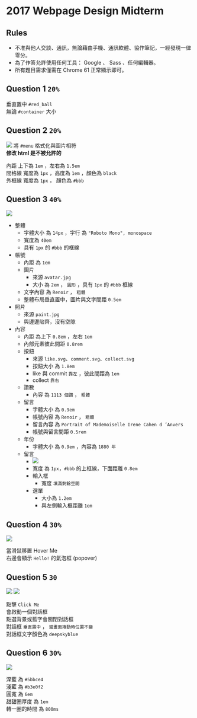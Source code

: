 # 2017 Webpage Design Midterm

## Rules

+ 不准與他人交談、通訊，無論藉由手機、通訊軟體、協作筆記，一經發現一律零分。
+ 為了作答允許使用任何工具： Google 、 Sass 、任何編輯器。
+ 所有題目需求僅需在 Chrome 61 正常顯示即可。

## Question 1 `20%`

垂直置中 `#red_ball`  
無論 `#container` 大小

## Question 2 `20%`

![](./assets/nav.jpg)
將 `#menu` 格式化與圖片相符  
**修改 html 是不被允許的**

內距 上下為 `1em` ，左右為 `1.5em`  
間格線 寬度為 `1px` ，高度為 `1em` ，顏色為 `black`  
外框線 寬度為 `1px` ， 顏色為 `#bbb`

## Question 3 `40%`

![](./assets/instagram1.jpg)

+ 整體
  + 字體大小 為 `14px` ，字行 為 `"Roboto Mono", monospace`
  + 寬度為 `40em`
  + 具有 `1px` 的 `#bbb` 的框線
+ 帳號
  + 內距 為 `1em`
  + 圖片
    + 來源 `avatar.jpg`
    + 大小 為 `2em` ， `圓形` ，具有 `1px` 的 `#bbb` 框線
  + 文字內容 為 `Renoir` ， `粗體`
  + 整體布局垂直置中，圖片與文字間距 `0.5em`
+ 照片
  + 來源 `paint.jpg`
  + 與邊邊貼齊，沒有空隙
+ 內容
  + 內距 為上下 `0.8em` ，左右 `1em`
  + 內部元素彼此間距 `0.8rem`
  + 按鈕
    + 來源 `like.svg`、`comment.svg`、`collect.svg`
    + 按鈕大小 為 `1.8em`
    + like 與 commit `靠左` ，彼此間距為 `1em`
    + collect `靠右`
  + 讚數
    + 內容 為 `1113 個讚` ， `粗體`
  + 留言
    + 字體大小 為 `0.9em`
    + 帳號內容 為 `Renoir` ， `粗體`
    + 留言內容 為 `Portrait of Mademoiselle Irene Cahen d ’Anvers`
    + 帳號與留言間距 `0.5rem`
  + 年份
    + 字體大小 為 `0.9em` ，內容為 `1880 年`
  + 留言
    + ![](./assets/instagram2.jpg)
    + 寬度 為 `1px`，`#bbb` 的上框線，下面距離 `0.8em`
    + 輸入框
      + 寬度 `填滿剩餘空間`
    + 選單
      + 大小為 `1.2em`
      + 與左側輸入框距離 `1em`

## Question 4 `30%`

![](./assets/hover.jpg)

當滑鼠移置 Hover Me  
右邊會顯示 `Hello!` 的氣泡框 (popover)

## Question 5 `30`

![](./assets/modul1.png)
![](./assets/modul2.png)

點擊 `Click Me`  
會啟動一個對話框  
點選背景或藍字會關閉對話框  
對話框 `垂直置中` ， `當畫面捲動時位置不變`  
對話框文字顏色為 `deepskyblue`

## Question 6 `30%`

![](./assets/loader.gif)

深藍 為 `#5bbce4`  
淺藍 為 `#b3e0f2`  
圓寬 為 `6em`  
甜甜圈厚度 為 `1em`  
轉一圈的時間 為 `800ms`
